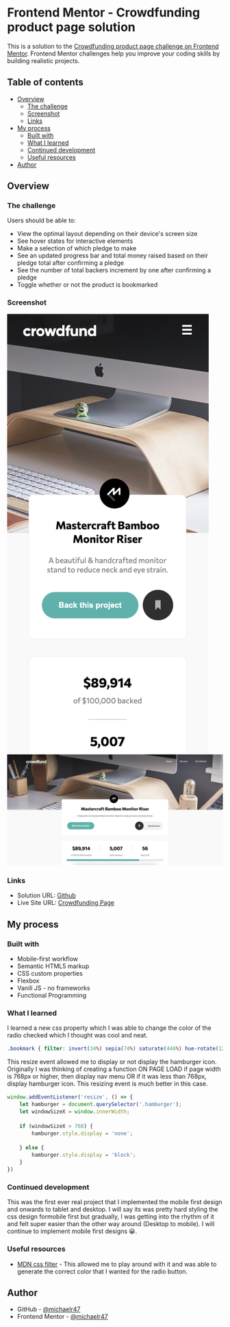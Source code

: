 # Frontend Mentor - Crowdfunding product page solution

This is a solution to the [Crowdfunding product page challenge on Frontend Mentor](https://www.frontendmentor.io/challenges/crowdfunding-product-page-7uvcZe7ZR). Frontend Mentor challenges help you improve your coding skills by building realistic projects. 

## Table of contents

- [Overview](#overview)
  - [The challenge](#the-challenge)
  - [Screenshot](#screenshot)
  - [Links](#links)
- [My process](#my-process)
  - [Built with](#built-with)
  - [What I learned](#what-i-learned)
  - [Continued development](#continued-development)
  - [Useful resources](#useful-resources)
- [Author](#author)


## Overview

### The challenge

Users should be able to:

- View the optimal layout depending on their device's screen size
- See hover states for interactive elements
- Make a selection of which pledge to make
- See an updated progress bar and total money raised based on their pledge total after confirming a pledge
- See the number of total backers increment by one after confirming a pledge
- Toggle whether or not the product is bookmarked

### Screenshot

![](./images/mobile-CrowdfundingPage.png)
![](./images/desktop-CrowdfundingPage.png)


### Links

- Solution URL: [Github](https://github.com/michaelr47/Crowdfunding-ProductPage)
- Live Site URL: [Crowdfunding Page](https://michaelr47.github.io/Crowdfunding-ProductPage/)

## My process

### Built with

- Mobile-first workflow
- Semantic HTML5 markup
- CSS custom properties
- Flexbox
- Vanill JS - no frameworks
- Functional Programming 

### What I learned
I learned a new css property which I was able to change the color of the radio checked which I thought was cool and neat.

```css
.bookmark { filter: invert(34%) sepia(74%) saturate(446%) hue-rotate(127deg) brightness(98%) contrast(94%); }
```

This resize event allowed me to display or not display the hamburger icon. Originally I was thinking of creating a function ON PAGE LOAD if page width is 768px or higher, then display nav menu OR if it was less than 768px, display hamburger icon. This resizing event is much better in this case. 
```js
window.addEventListener('resize', () => {
    let hamburger = document.querySelector('.hamburger');
    let windowSizeX = window.innerWidth;
    
    if (windowSizeX > 768) {
        hamburger.style.display = 'none';

    } else {
        hamburger.style.display = 'block';
    }
})
```
### Continued development

This was the first ever real project that I implemented the mobile first design and onwards to tablet and desktop. I will say its was pretty hard styling the css design formobile first but gradually, I was getting into the rhythm of it and felt super easier than the other way around (Desktop to mobile). I will continue to implement mobile first designs 😀.

### Useful resources

- [MDN css filter](https://developer.mozilla.org/en-US/docs/Web/CSS/filter) - This allowed me to play around with it and was able to generate the correct color that I wanted for the radio button.

## Author

- GitHub - [@michaelr47](https://github.com/michaelr47)
- Frontend Mentor - [@michaelr47](https://www.frontendmentor.io/profile/michaelr47)
